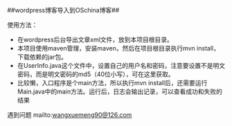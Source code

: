 ##wordpress博客导入到OSchina博客##

使用方法：  

+ 在wordpress后台导出文章xml文件，放到本项目根目录。  
+ 本项目使用maven管理，安装maven，然后在项目根目录执行mvn install，下载依赖的jar包。  
+ 在UserInfo.java这个文件中，设置自己的用户名和密码，注意要设置不是明文密码，而是明文密码的md5（40位小写），可在这里获取。  
+ 比较懒，入口程序是个main方法，所以执行mvn install后，还需要运行Main.java中的main方法。运行后，日志会输出记录，可以查看成功和失败的结果  

遇到问题 mailto:wangxuemeng90@126.com
